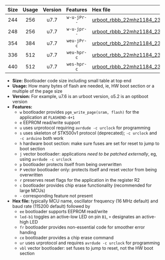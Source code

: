 |Size|Usage|Version|Features|Hex file|
|:-:|:-:|:-:|:-:|:--|
|244|256|u7.7|`w-u-jPr--`|[urboot_rbbb_22mhz1184_230400bps_led+b5_ur_vbl.hex](https://raw.githubusercontent.com/stefanrueger/urboot.hex/main/boards/rbbb/fcpu_22mhz1184/230400_bps/urboot_rbbb_22mhz1184_230400bps_led+b5_ur_vbl.hex)|
|248|256|u7.7|`w-u-jpr--`|[urboot_rbbb_22mhz1184_230400bps_led+b5_fr_ur_vbl.hex](https://raw.githubusercontent.com/stefanrueger/urboot.hex/main/boards/rbbb/fcpu_22mhz1184/230400_bps/urboot_rbbb_22mhz1184_230400bps_led+b5_fr_ur_vbl.hex)|
|354|384|u7.7|`weu-jPr-c`|[urboot_rbbb_22mhz1184_230400bps_ee_led+b5_fr_ce_ur_vbl.hex](https://raw.githubusercontent.com/stefanrueger/urboot.hex/main/boards/rbbb/fcpu_22mhz1184/230400_bps/urboot_rbbb_22mhz1184_230400bps_ee_led+b5_fr_ce_ur_vbl.hex)|
|336|512|u7.7|`weu-hpr-c`|[urboot_rbbb_22mhz1184_230400bps_ee_led+b5_fr_ce_ur.hex](https://raw.githubusercontent.com/stefanrueger/urboot.hex/main/boards/rbbb/fcpu_22mhz1184/230400_bps/urboot_rbbb_22mhz1184_230400bps_ee_led+b5_fr_ce_ur.hex)|
|440|512|u7.7|`wes-hpr-c`|[urboot_rbbb_22mhz1184_230400bps_ee_led+b5_fr_ce.hex](https://raw.githubusercontent.com/stefanrueger/urboot.hex/main/boards/rbbb/fcpu_22mhz1184/230400_bps/urboot_rbbb_22mhz1184_230400bps_ee_led+b5_fr_ce.hex)|

- **Size:** Bootloader code size including small table at top end
- **Usage:** How many bytes of flash are needed, ie, HW boot section or a multiple of the page size
- **Version:** For example, u7.6 is an urboot version, o5.2 is an optiboot version
- **Features:**
  + `w` bootloader provides `pgm_write_page(sram, flash)` for the application at `FLASHEND-4+1`
  + `e` EEPROM read/write support
  + `u` uses urprotocol requiring `avrdude -c urclock` for programming
  + `s` uses skeleton of STK500v1 protocol (deprecated); `-c urclock` and `-c arduino` both work
  + `h` hardware boot section: make sure fuses are set for reset to jump to boot section
  + `j` vector bootloader: applications *need to be patched externally*, eg, using `avrdude -c urclock`
  + `p` bootloader protects itself from being overwritten
  + `P` vector bootloader only: protects itself and reset vector from being overwritten
  + `r` preserves reset flags for the application in the register R2
  + `c` bootloader provides chip erase functionality (recommended for large MCUs)
  + `-` corresponding feature not present
- **Hex file:** typically MCU name, oscillator frequency (16 MHz default) and baud rate (115200 default) followed by
  + `ee` bootloader supports EEPROM read/write
  + `led-b1` toggles an active-low LED on pin `B1`, `+` designates an active-high LED
  + `fr` bootloader provides non-essential code for smoother error handing
  + `ce` bootloader provides a chip erase command
  + `ur` uses urprotocol and requires `avrdude -c urclock` for programming
  + `vbl` vector bootloader: set fuses to jump to reset, not the HW boot section
